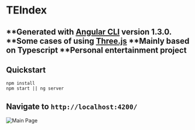 # TEIndex

**Generated with [Angular CLI](https://github.com/angular/angular-cli) version 1.3.0.
**Some cases of using [Three.js](https://github.com/mrdoob/three.js)
**Mainly based on Typescript
**Personal entertainment project
----------
## Quickstart
    npm install
    npm start || ng server
 Navigate to `http://localhost:4200/`    
----------
![Main Page](./md_image/main.png)